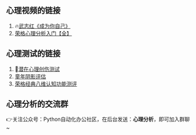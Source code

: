 ## 心理视频的链接

1. 🔥[武志红《成为你自己》](https://www.bilibili.com/video/BV1mi4y1j7DF)
2. [荣格心理分析入门【全】](https://www.acfun.cn/v/ac20499334)



## 心理测试的链接

1. 🌟[潜在心理创伤测试](https://mp.weixin.qq.com/s/Sz5V7w3cW3q7CNipBSlFRQ)
2. [童年阴影评估](https://mp.weixin.qq.com/s/4n32XlNOmGBebVwpF7NnHQ)
3. [荣格经典八维认知功能测评](https://mp.weixin.qq.com/s/22PBzxlrsEyRNGoUbCVuaQ)



## 心理分析的交流群

👉关注公众号：Python自动化办公社区，在后台发送：**心理分析**，即可加入群聊~







